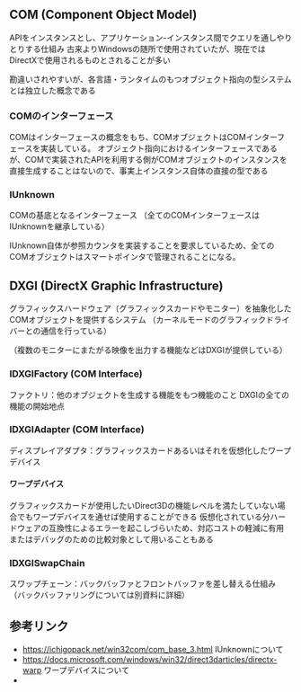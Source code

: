 ## COM (Component Object Model)

APIをインスタンスとし、アプリケーション-インスタンス間でクエリを通しやりとりする仕組み
古来よりWindowsの随所で使用されていたが、現在ではDirectXで使用されるものとされることが多い

勘違いされやすいが、各言語・ランタイムのもつオブジェクト指向の型システムとは独立した概念である

### COMのインターフェース

COMはインターフェースの概念をもち、COMオブジェクトはCOMインターフェースを実装している。
オブジェクト指向におけるインターフェースであるが、COMで実装されたAPIを利用する側がCOMオブジェクトのインスタンスを直接生成することはないので、事実上インスタンス自体の直接の型である

### IUnknown

COMの基底となるインターフェース
（全てのCOMインターフェースはIUnknownを継承している）

IUnknown自体が参照カウンタを実装することを要求しているため、全てのCOMオブジェクトはスマートポインタで管理されることになる。


## DXGI (DirectX Graphic Infrastructure)

グラフィックスハードウェア（グラフィックスカードやモニター）を抽象化したCOMオブジェクトを提供するシステム
（カーネルモードのグラフィックドライバーとの通信を行っている）

（複数のモニターにまたがる映像を出力する機能などはDXGIが提供している）

### IDXGIFactory (COM Interface)

ファクトリ：他のオブジェクトを生成する機能をもつ機能のこと
DXGIの全ての機能の開始地点

### IDXGIAdapter (COM Interface)

ディスプレイアダプタ：グラフィックスカードあるいはそれを仮想化したワープデバイス

#### ワープデバイス

グラフィックスカードが使用したいDirect3Dの機能レベルを満たしていない場合でもワープデバイスを通せば使用することができる
仮想化されている分ハードウェアの互換性によるエラーを起こしづらいため、対応コストの軽減に有用
またはデバッグのための比較対象として用いることもある

### IDXGISwapChain

スワップチェーン：バックバッファとフロントバッファを差し替える仕組み
（バックバッファリングについては別資料に詳細）




## 参考リンク

+ https://ichigopack.net/win32com/com_base_3.html
IUnknownについて
+ https://docs.microsoft.com/windows/win32/direct3darticles/directx-warp
ワープデバイスについて
+ 
